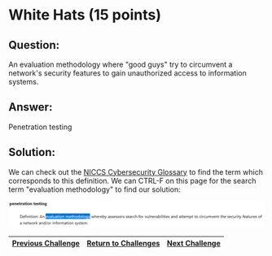 # White Hats (15 points)

## Question:

An evaluation methodology where "good guys" try to circumvent a network's security features to gain unauthorized access to information systems.

## Answer:

Penetration testing

## Solution:

We can check out the [NICCS Cybersecurity Glossary](https://niccs.cisa.gov/about-niccs/cybersecurity-glossary) to find the term which corresponds to this definition. We can CTRL-F on this page for the search term "evaluation methodology" to find our solution:

[![glossary.png](glossary.png)](https://niccs.cisa.gov/about-niccs/cybersecurity-glossary)

| [Previous Challenge](/Challenges/Analyze/6/README.md#question) | [Return to Challenges](/Challenges/../../../#modules) | [Next Challenge](/Challenges/Analyze/8/README.md#question) |
| :------- | :-----: | ------: |